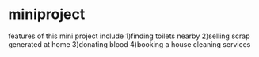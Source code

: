 # miniproject
features of this mini project include
1)finding toilets nearby
2)selling scrap generated at home
3)donating blood
4)booking a house cleaning services
